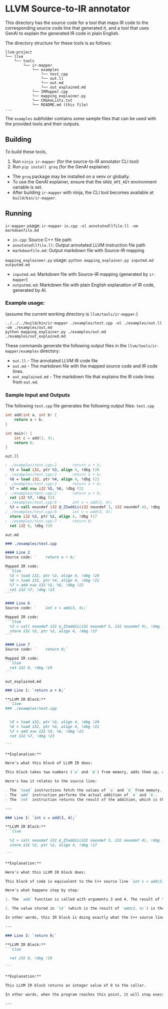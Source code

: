 # LLVM Source-to-IR annotator

This directory has the source code for a tool that maps IR code to the corresponding source code line that generated it, and a tool that uses GenAI to explain the generated IR code in plain English.

The directory structure for these tools is as follows:
```
llvm-project
└── llvm
    └── tools
        └── ir-mapper
            └── examples
                └── test.cpp
                └── out.ll
                └── out.md
                └── out_explained.md
            └── IRMapper.cpp
            └── mapping_explainer.py
            └── CMakeLists.txt
            └── README.md (this file)
...
```
The `examples` subfolder contains some sample files that can be used with the provided tools and their outputs.

## Building
To build these tools, 
1. Run `ninja ir-mapper` (for the source-to-IR annotator CLI tool)
2. Run `pip install groq` (for the GenAI explainer)
- The `groq` package may be installed on a venv or globally.
- To use the GenAI explainer, ensure that the `GROQ_API_KEY` environment variable is set.
- After building `ir-mapper` with ninja, the CLI tool becomes available at `build/bin/ir-mapper`.

## Running

`ir-mapper` usage: `ir-mapper in.cpp -ol annotatedllfile.ll -om markdownfile.md` 
- `in.cpp`: Source C++ file path
- `annotatedllfile.ll`: Output annotated LLVM instruction file path
- `markdownfile.md`: Output markdown file with Source-IR mapping

`mapping_explaineer.py` usage: `python mapping_explainer.py inputmd.md outputmd.md`
- `inputmd.md`: Markdown file with Source-IR mapping (generated by `ir-mapper`)
- `outputmd.md`: Markdown file with plain English explanation of IR code, generated by AI.

### Example usage: 
(assume the current working directory is `llvm/tools/ir-mapper`.)
```
../../../build/bin/ir-mapper ./examples/test.cpp -ol ./examples/out.ll -om ./examples/out.md
python mapping_explainer.py ./examples/out.md ./examples/out_explained.md
```

These commands generate the following output files in the `llvm/tools/ir-mapper/examples` directory:
- `out.ll` - The annotated LLVM IR code file
- `out.md` - The markdown file with the mapped source code and IR code lines.
- `out_explained.md` - The markdown file that explains the IR code lines from `out.md`.

### Sample Input and Outputs

The following `test.cpp` file generates the following output files:
`test.cpp`
```cpp
int add(int a, int b) {
    return a + b;
}

int main() {
    int c = add(3, 4);
    return 0;
}
```

`out.ll`
```llvm
; ./examples/test.cpp:2 -     return a + b;
  %5 = load i32, ptr %3, align 4, !dbg !20
; ./examples/test.cpp:2 -     return a + b;
  %6 = load i32, ptr %4, align 4, !dbg !21
; ./examples/test.cpp:2 -     return a + b;
  %7 = add nsw i32 %5, %6, !dbg !22
; ./examples/test.cpp:2 -     return a + b;
  ret i32 %7, !dbg !23
; ./examples/test.cpp:6 -     int c = add(3, 4);
  %3 = call noundef i32 @_Z3addii(i32 noundef 3, i32 noundef 4), !dbg !18
; ./examples/test.cpp:6 -     int c = add(3, 4);
  store i32 %3, ptr %2, align 4, !dbg !17
; ./examples/test.cpp:7 -     return 0;
  ret i32 0, !dbg !19
```

`out.md`
````md
### ./examples/test.cpp

#### Line 2
Source code: `    return a + b;`

Mapped IR code:
```llvm
  %5 = load i32, ptr %3, align 4, !dbg !20
  %6 = load i32, ptr %4, align 4, !dbg !21
  %7 = add nsw i32 %5, %6, !dbg !22
  ret i32 %7, !dbg !23
```

#### Line 6
Source code: `    int c = add(3, 4);`

Mapped IR code:
```llvm
  %3 = call noundef i32 @_Z3addii(i32 noundef 3, i32 noundef 4), !dbg !18
  store i32 %3, ptr %2, align 4, !dbg !17
```

#### Line 7
Source code: `    return 0;`

Mapped IR code:
```llvm
  ret i32 0, !dbg !19
```
````

`out_explained.md`
````md
### Line 1: `return a + b;`

**LLVM IR Block:**
```llvm
### ./examples/test.cpp


  %5 = load i32, ptr %3, align 4, !dbg !20
  %6 = load i32, ptr %4, align 4, !dbg !21
  %7 = add nsw i32 %5, %6, !dbg !22
  ret i32 %7, !dbg !23

```

**Explanation:**

Here's what this block of LLVM IR does:

This block takes two numbers (`a` and `b`) from memory, adds them up, and then returns the result.

Here's how it relates to the source line: 

- The `load` instructions fetch the values of `a` and `b` from memory.
- The `add` instruction performs the actual addition of `a` and `b`.
- The `ret` instruction returns the result of the addition, which is the sum of `a` and `b`.

---

### Line 2: `int c = add(3, 4);`

**LLVM IR Block:**
```llvm

  %3 = call noundef i32 @_Z3addii(i32 noundef 3, i32 noundef 4), !dbg !18
  store i32 %3, ptr %2, align 4, !dbg !17

```

**Explanation:**

Here's what this LLVM IR block does:

This block of code is equivalent to the C++ source line `int c = add(3, 4);`. 

Here's what happens step by step:

1. The `add` function is called with arguments 3 and 4. The result of this function call is stored in a temporary variable (let's call it `%3`).

2. The value stored in `%3` (which is the result of `add(3, 4)`) is then stored in a memory location (let's call it `%2`). This memory location is where the variable `c` from the C++ source line is stored. 

In other words, this IR block is doing exactly what the C++ source line: calling the `add` function with 3 and 4, and then storing the return value of that function in a variable `c`.

---

### Line 3: `return 0;`

**LLVM IR Block:**
```llvm

  ret i32 0, !dbg !19

```

**Explanation:**

This LLVM IR block returns an integer value of 0 to the caller. 

In other words, when the program reaches this point, it will stop executing and return 0 as the result. This IR block directly corresponds to the C++ source line "return 0;" which also returns 0 to the caller.

---
````
